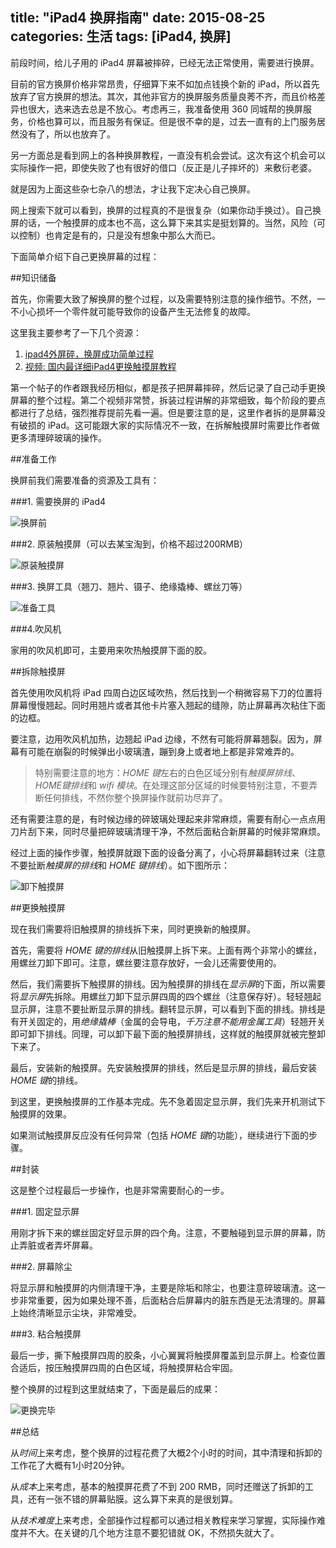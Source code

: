 title: "iPad4 换屏指南"
date: 2015-08-25
categories: 生活
tags: [iPad4, 换屏]
---

前段时间，给儿子用的 iPad4 屏幕被摔碎，已经无法正常使用，需要进行换屏。

目前的官方换屏价格非常昂贵，仔细算下来不如加点钱换个新的 iPad，所以首先放弃了官方换屏的想法。其次，其他非官方的换屏服务质量良莠不齐，而且价格差异也很大，选来选去总是不放心。考虑再三，我准备使用 360 同城帮的换屏服务，价格也算可以，而且服务有保证。但是很不幸的是，过去一直有的上门服务居然没有了，所以也放弃了。

另一方面总是看到网上的各种换屏教程，一直没有机会尝试。这次有这个机会可以实际操作一把，即使失败了也有很好的借口（反正是儿子摔坏的）来敷衍老婆。

就是因为上面这些杂七杂八的想法，才让我下定决心自己换屏。

<!--more-->

网上搜索下就可以看到，换屏的过程真的不是很复杂（如果你动手换过）。自己换屏的话，一个触摸屏的成本也不高，这么算下来其实是挺划算的。当然，风险（可以控制）也肯定是有的，只是没有想象中那么大而已。

下面简单介绍下自己更换屏幕的过程：

##知识储备

首先，你需要大致了解换屏的整个过程，以及需要特别注意的操作细节。不然，一不小心损坏一个零件就可能导致你的设备产生无法修复的故障。

这里我主要参考了一下几个资源：

1. [ipad4外屏碎，换屏成功简单过程](http://bbs.feng.com/read-htm-tid-6569827.html)
2. [视频: 国内最详细iPad4更换触摸屏教程](http://v.youku.com/v_show/id_XNjgxODg4MzQw.html?firsttime=0&from=y1.9-4)

第一个帖子的作者跟我经历相似，都是孩子把屏幕摔碎，然后记录了自己动手更换屏幕的整个过程。第二个视频非常赞，拆装过程讲解的非常细致，每个阶段的要点都进行了总结，强烈推荐提前先看一遍。但是要注意的是，这里作者拆的是屏幕没有破损的 iPad。这可能跟大家的实际情况不一致，在拆解触摸屏时需要比作者做更多清理碎玻璃的操作。

##准备工作

换屏前我们需要准备的资源及工具有：

###1. 需要换屏的 iPad4

![换屏前](http://7tt058.com1.z0.glb.clouddn.com/换屏前.jpg)

###2. 原装触摸屏（可以去某宝淘到，价格不超过200RMB）

![原装触摸屏](http://7tt058.com1.z0.glb.clouddn.com/原装触摸屏.jpg)

###3. 换屏工具（翘刀、翘片、镊子、绝缘撬棒、螺丝刀等）

![准备工具](http://7tt058.com1.z0.glb.clouddn.com/准备工具.jpg)

###4.吹风机

家用的吹风机即可，主要用来吹热触摸屏下面的胶。

##拆除触摸屏

首先使用吹风机将 iPad 四周白边区域吹热，然后找到一个稍微容易下刀的位置将屏幕慢慢翘起。同时用翘片或者其他卡片塞入翘起的缝隙，防止屏幕再次粘住下面的边框。

要注意，边用吹风机加热，边翘起 iPad 边缘，不然有可能将屏幕翘裂。因为，屏幕有可能在崩裂的时候弹出小玻璃渣，蹦到身上或者地上都是非常难弄的。

>特别需要注意的地方：*HOME 键*左右的白色区域分别有*触摸屏排线*、*HOME键排线*和 *wifi 模块*。在处理这部分区域的时候要特别注意，不要弄断任何排线，不然你整个换屏操作就前功尽弃了。

还有需要注意的是，有时候边缘的碎玻璃处理起来非常麻烦，需要有耐心一点点用刀片刮下来，同时尽量把碎玻璃清理干净，不然后面粘合新屏幕的时候非常麻烦。

经过上面的操作步骤，触摸屏就跟下面的设备分离了，小心将屏幕翻转过来（注意不要扯断*触摸屏的排线*和 *HOME 键排线*）。如下图所示：

![卸下触摸屏](http://7tt058.com1.z0.glb.clouddn.com/卸下触摸屏.jpg)

##更换触摸屏

现在我们需要将旧触摸屏的排线拆下来，同时更换新的触摸屏。

首先，需要将 *HOME 键的排线*从旧触摸屏上拆下来。上面有两个非常小的螺丝，用螺丝刀卸下即可。注意，螺丝要注意存放好，一会儿还需要使用的。

然后，我们需要拆下触摸屏的排线。因为触摸屏的排线在*显示屏*的下面，所以需要将*显示屏*先拆除。用螺丝刀卸下显示屏四周的四个螺丝（注意保存好）。轻轻翘起显示屏，注意不要扯断显示屏的排线。翻转显示屏，可以看到下面的排线。排线是有开关固定的，用*绝缘撬棒*（金属的会导电，*千万注意不能用金属工具*）轻翘开关即可卸下排线。同理，可以卸下最下面的触摸屏排线，这样就的触摸屏就被完整卸下来了。

最后，安装新的触摸屏。先安装触摸屏的排线，然后是显示屏的排线，最后安装 *HOME 键*的排线。

到这里，更换触摸屏的工作基本完成。先不急着固定显示屏，我们先来开机测试下触摸屏的效果。

如果测试触摸屏反应没有任何异常（包括 *HOME 键*的功能），继续进行下面的步骤。

##封装

这是整个过程最后一步操作，也是非常需要耐心的一步。

###1. 固定显示屏

用刚才拆下来的螺丝固定好显示屏的四个角。注意，不要触碰到显示屏的屏幕，防止弄脏或者弄坏屏幕。

###2. 屏幕除尘

将显示屏和触摸屏的内侧清理干净，主要是除垢和除尘，也要注意碎玻璃渣。这一步非常重要，因为如果处理不善，后面粘合后屏幕内的脏东西是无法清理的。屏幕上始终清晰显示尘块，非常难受。

###3. 粘合触摸屏

最后一步，撕下触摸屏四周的胶条，小心翼翼将触摸屏覆盖到显示屏上。检查位置合适后，按压触摸屏四周的白色区域，将触摸屏粘合牢固。

整个换屏的过程到这里就结束了，下面是最后的成果：

![更换完毕](http://7tt058.com1.z0.glb.clouddn.com/更换完毕.jpg)

##总结

从*时间*上来考虑，整个换屏的过程花费了大概2个小时的时间，其中清理和拆卸的工作花了大概有1小时20分钟。

从*成本*上来考虑，基本的触摸屏花费了不到 200 RMB，同时还赠送了拆卸的工具，还有一张不错的屏幕贴膜。这么算下来真的是很划算。

从*技术难度*上来考虑，全部操作过程都可以通过相关教程来学习掌握，实际操作难度并不大。在关键的几个地方注意不要犯错就 OK，不然损失就大了。